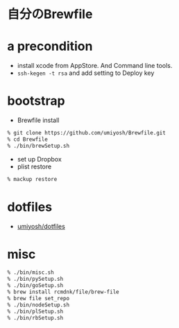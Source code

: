 # 自分のBrewfile

# a precondition

* install xcode from AppStore. And Command line tools.
* <code>ssh-kegen -t rsa</code> and add setting to Deploy key

# bootstrap

* Brewfile install

~~~ bash
% git clone https://github.com/umiyosh/Brewfile.git
% cd Brewfile
% ./bin/brewSetup.sh
~~~

* set up Dropbox
* plist restore

~~~ bash
% mackup restore
~~~

# dotfiles

* [umiyosh/dotfiles](https://github.com/umiyosh/dotfiles)

# misc

~~~ bash
% ./bin/misc.sh
% ./bin/pySetup.sh
% ./bin/goSetup.sh
% brew install rcmdnk/file/brew-file
% brew file set_repo
% ./bin/nodeSetup.sh
% ./bin/plSetup.sh
% ./bin/rbSetup.sh
~~~

